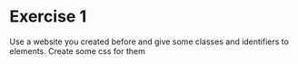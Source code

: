 # Exercise 1 
Use a website you created before and give some classes and identifiers to elements. Create some css for them